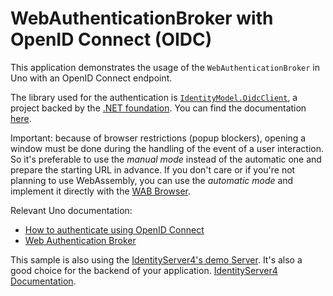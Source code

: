 # WebAuthenticationBroker with OpenID Connect  (OIDC)

This application demonstrates the usage  of the `WebAuthenticationBroker` in Uno with an OpenID Connect endpoint.

The library used for the authentication  is [`IdentityModel.OidcClient`](https://github.com/IdentityModel/IdentityModel.OidcClient), a project backed by the [.NET  foundation](https://dotnetfoundation.org/projects/identitymodel). You can find the documentation [here](https://identitymodel.readthedocs.io/en/latest/native/overview.html).

Important: because of browser restrictions (popup blockers), opening a window must be done during the handling  of the event of a user interaction. So it's preferable to use the *manual  mode* instead of the automatic one and prepare the starting URL in  advance. If you don't care or if you're not planning to use WebAssembly, you can use the *automatic  mode* and implement it directly with the [WAB  Browser](https://identitymodel.readthedocs.io/en/latest/native/overview.html).

Relevant Uno documentation:

* [How to authenticate using OpenID Connect](https://platform.uno/docs/articles/guides/open-id-connect.html)
* [Web Authentication Broker](https://platform.uno/docs/articles/features/web-authentication-broker.html)

This sample is also using the [IdentityServer4's demo Server](https://demo.identityserver.io/). It's also a good choice for the backend of your application. [IdentityServer4 Documentation](https://identityserver4.readthedocs.io/).
